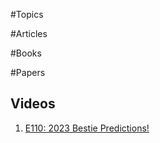 #Topics

#Articles

#Books

#Papers

## Videos

1. [E110: 2023 Bestie Predictions!](https://www.youtube.com/watch?v=M3UjMit3xGY) 
